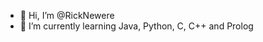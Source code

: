 - 👋 Hi, I’m @RickNewere
- 🌱 I’m currently learning Java, Python, C, C++ and Prolog

<!---
RickNewere/RickNewere is a ✨ special ✨ repository because its `README.md` (this file) appears on your GitHub profile.
You can click the Preview link to take a look at your changes.
--->
